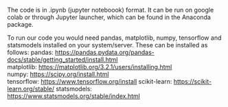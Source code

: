 The code is in .ipynb (jupyter noteboook) format. It can be run on google colab or through Jupyter launcher, which can be found in the Anaconda package.

To run our code you would need pandas, matplotlib, numpy, tensorflow and statsmodels installed on your system/server. These can be installed as follows:
pandas: https://pandas.pydata.org/pandas-docs/stable/getting_started/install.html  
matplotlib: https://matplotlib.org/3.2.1/users/installing.html  
numpy: https://scipy.org/install.html  
tensorflow: https://www.tensorflow.org/install
scikit-learn: https://scikit-learn.org/stable/
statsmodels: https://www.statsmodels.org/stable/index.html
